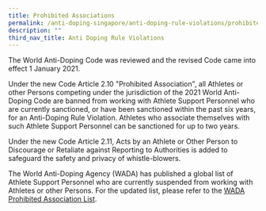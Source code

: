 ```yaml
---
title: Prohibited Associations
permalink: /anti-doping-singapore/anti-doping-rule-violations/prohibited-associations/
description: ""
third_nav_title: Anti Doping Rule Violations
---
```


The World Anti-Doping Code was reviewed and the revised Code came into effect 1 January 2021.

Under the new Code Article 2.10 "Prohibited Association", all Athletes or other Persons competing under the jurisdiction of the 2021 World Anti-Doping Code are banned from working with Athlete Support Personnel who are currently sanctioned, or have been sanctioned within the past six years, for an Anti-Doping Rule Violation. Athletes who associate themselves with such Athlete Support Personnel can be sanctioned for up to two years.

Under the new Code Article 2.11, Acts by an Athlete or Other Person to Discourage or Retaliate against Reporting to Authorities is added to safeguard the safety and privacy of whistle-blowers. 

The World Anti-Doping Agency (WADA) has published a global list of Athlete Support Personnel who are currently suspended from working with Athletes or other Persons. For the updated list, please refer to the [WADA Prohibited Association List](https://www.wada-ama.org/en/resources/the-code/prohibited-association-list "WADA Prohibited Association List").